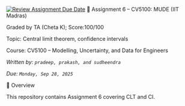 [![Review Assignment Due Date](https://classroom.github.com/assets/deadline-readme-button-22041afd0340ce965d47ae6ef1cefeee28c7c493a6346c4f15d667ab976d596c.svg)](https://classroom.github.com/a/jiasWX1f)
📘 Assignment 6 – CV5100: MUDE (IIT Madras)

Graded by TA (Cheta K); Score:100/100

Topic: Central limit theorem, confidence intervals

Course: CV5100 – Modelling, Uncertainty, and Data for Engineers


*Written by: `pradeep, prakash, and sudheendra`*

*Due: `Monday, Sep 28, 2025`*

🚀 Overview

This repository contains Assignment 6 covering CLT and CI.  







